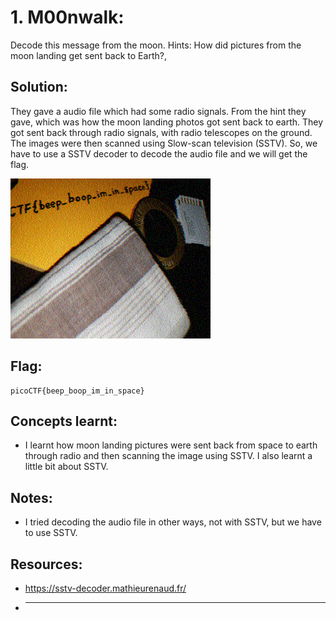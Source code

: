 # 1. M00nwalk: 

Decode this message from the moon. 
Hints: How did pictures from the moon landing get sent back to Earth?, 

## Solution:

They gave a audio file which had some radio signals. From the hint they gave, which was how the moon landing photos got sent back to earth. They got sent back through radio signals, with radio telescopes on the ground. The images were then scanned using Slow-scan television (SSTV). So, we have to use a SSTV decoder to decode the audio file and we will get the flag. 

![Image after keeping audio file in SSTV decoder](images/decoded-image.png)

## Flag:

```
picoCTF{beep_boop_im_in_space}
```

## Concepts learnt:

- I learnt how moon landing pictures were sent back from space to earth through radio and then scanning the image using SSTV. I also learnt a little bit about SSTV. 

## Notes:

- I tried decoding the audio file in other ways, not with SSTV, but we have to use SSTV. 

## Resources:

- https://sstv-decoder.mathieurenaud.fr/

- ***
